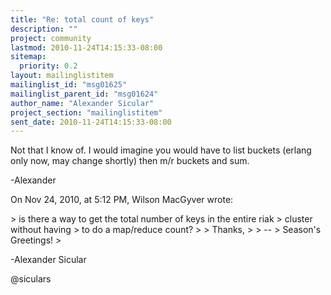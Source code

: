 ```yaml
---
title: "Re: total count of keys"
description: ""
project: community
lastmod: 2010-11-24T14:15:33-08:00
sitemap:
  priority: 0.2
layout: mailinglistitem
mailinglist_id: "msg01625"
mailinglist_parent_id: "msg01624"
author_name: "Alexander Sicular"
project_section: "mailinglistitem"
sent_date: 2010-11-24T14:15:33-08:00
---
```



Not that I know of. I would imagine you would have to list buckets (erlang only 
now, may change shortly) then m/r buckets and sum.

-Alexander

On Nov 24, 2010, at 5:12 PM, Wilson MacGyver wrote:

&gt; is there a way to get the total number of keys in the entire riak
&gt; cluster without having
&gt; to do a map/reduce count?
&gt; 
&gt; Thanks,
&gt; 
&gt; -- 
&gt; Season's Greetings!
&gt; 


-Alexander Sicular

@siculars
